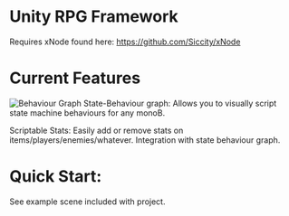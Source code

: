 # Unity RPG Framework
 
Requires xNode found here:
https://github.com/Siccity/xNode

# Current Features

![Behaviour Graph](/../<screenshots>/MsKYfS5jdn.png?raw=true "State Behaviour Graph")
State-Behaviour graph: Allows you to visually script state machine behaviours for any monoB.

Scriptable Stats: Easily add or remove stats on items/players/enemies/whatever. Integration with state behaviour graph.

# Quick Start:

See example scene included with project.
